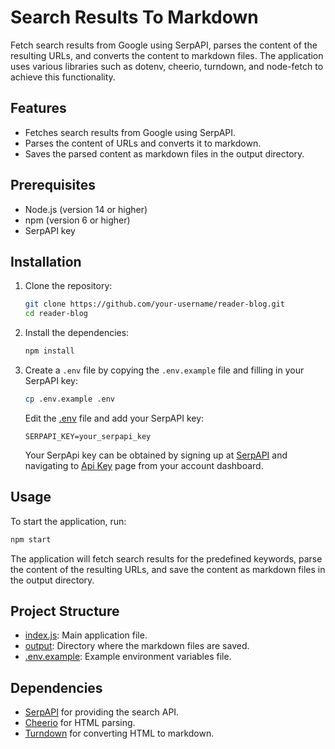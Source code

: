 # Search Results To Markdown

Fetch search results from Google using SerpAPI, parses the content of the resulting URLs, and converts the content to markdown files. The application uses various libraries such as dotenv, cheerio, turndown, and node-fetch to achieve this functionality.

## Features

- Fetches search results from Google using SerpAPI.
- Parses the content of URLs and converts it to markdown.
- Saves the parsed content as markdown files in the output directory.

## Prerequisites

- Node.js (version 14 or higher)
- npm (version 6 or higher)
- SerpAPI key

## Installation

1. Clone the repository:

   ```sh
   git clone https://github.com/your-username/reader-blog.git
   cd reader-blog
   ```

2. Install the dependencies:

   ```sh
   npm install
   ```

3. Create a `.env` file by copying the `.env.example` file and filling in your SerpAPI key:

   ```sh
   cp .env.example .env
   ```

   Edit the [.env](./.env) file and add your SerpAPI key:

   ```env
   SERPAPI_KEY=your_serpapi_key
   ```

   Your SerpApi key can be obtained by signing up at [SerpAPI](https://serpapi.com/) and navigating to [Api Key](https://serpapi.com/manage-api-key) page from your account dashboard.

## Usage

To start the application, run:

```sh
npm start
```

The application will fetch search results for the predefined keywords, parse the content of the resulting URLs, and save the content as markdown files in the output directory.

## Project Structure

- [index.js](./index.js): Main application file.
- [output](./output/): Directory where the markdown files are saved.
- [.env.example](./.env.example): Example environment variables file.

## Dependencies

- [SerpAPI](https://serpapi.com/integrations/javascript) for providing the search API.
- [Cheerio](https://github.com/cheeriojs/cheerio) for HTML parsing.
- [Turndown](https://github.com/mixmark-io/turndown) for converting HTML to markdown.
